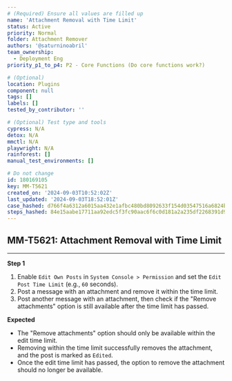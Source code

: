 ```yaml
---
# (Required) Ensure all values are filled up
name: 'Attachment Removal with Time Limit'
status: Active
priority: Normal
folder: Attachment Remover
authors: '@saturninoabril'
team_ownership:
  - Deployment Eng
priority_p1_to_p4: P2 - Core Functions (Do core functions work?)

# (Optional)
location: Plugins
component: null
tags: []
labels: []
tested_by_contributor: ''

# (Optional) Test type and tools
cypress: N/A
detox: N/A
mmctl: N/A
playwright: N/A
rainforest: []
manual_test_environments: []

# Do not change
id: 180169105
key: MM-T5621
created_on: '2024-09-03T10:52:02Z'
last_updated: '2024-09-03T18:52:01Z'
case_hashed: d766f4a6312a6015aa432e1afbc480bd8092633f154d03547516a6824ba3727115d28e017060abbd3f472b9f4a1f02ed
steps_hashed: 84e15aabe17711aa92edc5f3fc90aac6f6c0d181a2a235df2268391d9a395b6f936a98921117f4931b89e90d070c688b
---
```


<!-- (Auto-generated) Based on frontmatter's "key" and "name" -->

## MM-T5621: Attachment Removal with Time Limit

---

**Step 1**

1. Enable `Edit Own Posts` in `System Console > Permission` and set the `Edit Post Time Limit` (e.g., `60` seconds).
2. Post a message with an attachment and remove it within the time limit.
3. Post another message with an attachment, then check if the "Remove attachments" option is still available after the time limit has passed.

**Expected**

- The "Remove attachments" option should only be available within the edit time limit.
- Removing within the time limit successfully removes the attachment, and the post is marked as `Edited`.
- Once the edit time limit has passed, the option to remove the attachment should no longer be available.
